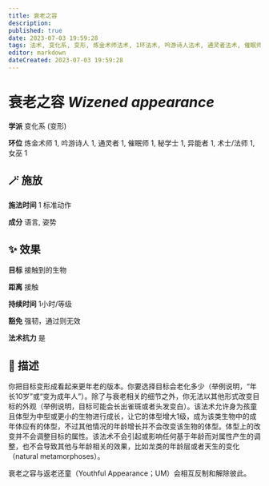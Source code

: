 ```yaml
---
title: 衰老之容
description: 
published: true
date: 2023-07-03 19:59:28
tags: 法术, 变化系, 变形, 炼金术师法术, 1环法术, 吟游诗人法术, 通灵者法术, 催眠师法术, 秘学士法术, 异能者法术, 术士/法师法术, 女巫法术
editor: markdown
dateCreated: 2023-07-03 19:59:28
---
```


# **衰老之容** *Wizened appearance*

**学派** 变化系 (变形) 

**环位** 炼金术师 1, 吟游诗人 1, 通灵者 1, 催眠师 1, 秘学士 1, 异能者 1, 术士/法师 1, 女巫 1

## 🪄 施放

**施法时间** 1 标准动作

**成分** 语言, 姿势

## ✨ 效果 

**目标** 接触到的生物 

**距离** 接触  

**持续时间** 1小时/等级 

**豁免** 强韧，通过则无效

**法术抗力** 是

## 📖 描述

你把目标变形成看起来更年老的版本。你要选择目标会老化多少（举例说明，“年长10岁”或“变为成年人”）。除了与衰老相关的细节之外，你无法以其他形式改变目标的外观（举例说明，目标可能会长出雀斑或者头发变白）。该法术允许身为孩童且体型为中型或更小的生物进行成长，让它的体型增大1级，成为该类生物中的成年体应有的体型，不过其他情况的年龄增长并不会改变该生物的体型。体型上的改变并不会调整目标的属性。该法术不会引起或影响任何基于年龄而对属性产生的调整，也不会导致其他与年龄相关的效果，比如龙类的年龄层或者天生的变化（natural metamorphoses）。

衰老之容与返老还童（Youthful Appearance；UM）会相互反制和解除彼此。
    